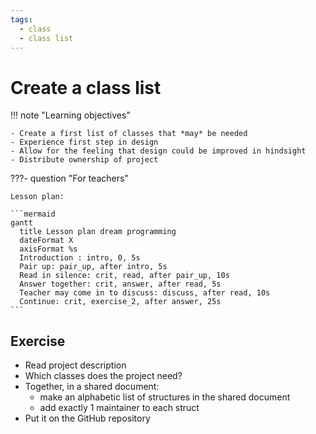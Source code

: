 ```yaml
---
tags:
  - class
  - class list
---
```


# Create a class list

!!! note "Learning objectives"

    - Create a first list of classes that *may* be needed
    - Experience first step in design
    - Allow for the feeling that design could be improved in hindsight
    - Distribute ownership of project

???- question "For teachers"

    Lesson plan:

    ```mermaid
    gantt
      title Lesson plan dream programming
      dateFormat X
      axisFormat %s
      Introduction : intro, 0, 5s
      Pair up: pair_up, after intro, 5s
      Read in silence: crit, read, after pair_up, 10s
      Answer together: crit, answer, after read, 5s
      Teacher may come in to discuss: discuss, after read, 10s
      Continue: crit, exercise_2, after answer, 25s
    ```

## Exercise

- Read project description
- Which classes does the project need?
- Together, in a shared document:
    - make an alphabetic list of structures in the shared document
    - add exactly 1 maintainer to each struct
- Put it on the GitHub repository
